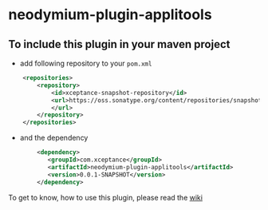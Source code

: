 # neodymium-plugin-applitools
## To include this plugin in your maven project

* add following repository to your `pom.xml`
```xml
	<repositories>
		<repository>
			<id>xceptance-snapshot-repository</id>
			<url>https://oss.sonatype.org/content/repositories/snapshots
			</url>
		</repository>
	</repositories>
```
* and the dependency
```xml
        <dependency>
           <groupId>com.xceptance</groupId>
           <artifactId>neodymium-plugin-applitools</artifactId>
           <version>0.0.1-SNAPSHOT</version>
        </dependency>
```
To get to know, how to use this plugin, please read the [wiki](https://github.com/Xceptance/neodymium-library/Applitools-Plugin)